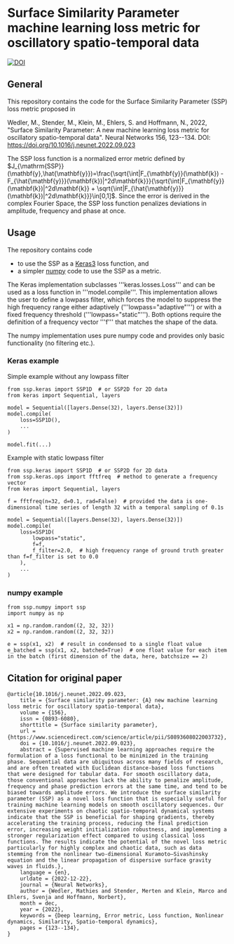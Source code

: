# Surface Similarity Parameter machine learning loss metric for oscillatory spatio-temporal data
[![DOI](https://zenodo.org/badge/653051819.svg)](https://zenodo.org/badge/latestdoi/653051819)

## General
This repository contains the code for the Surface Similarity Parameter (SSP) loss metric proposed in

Wedler, M., Stender, M., Klein, M., Ehlers, S. and Hoffmann, N., 2022,  "Surface Similarity Parameter: A new machine learning loss metric for oscillatory spatio-temporal data". Neural Networks 156, 123--134. DOI: https://doi.org/10.1016/j.neunet.2022.09.023

The SSP loss function is a normalized error metric defined by $J_{\mathrm{SSP}}(\mathbf{y},\hat{\mathbf{y}})=\frac{\sqrt{\int|F_{\mathbf{y}}(\mathbf{k}) - F_{\hat{\mathbf{y}}}(\mathbf{k})|^2d\mathbf{k}}}{\sqrt{\int|F_{\mathbf{y}}(\mathbf{k})|^2d\mathbf{k}} + \sqrt{\int|F_{\hat{\mathbf{y}}}(\mathbf{k})|^2d\mathbf{k}}}\in[0,1]$. Since the error is derived in the complex Fourier Space, the SSP loss function penalizes deviations in amplitude, frequency and phase at once.


## Usage
The repository contains code 
- to use the SSP as a [Keras3](https://keras.io/) loss function, and
- a simpler [numpy](https://numpy.org/) code to use the SSP as a metric.

The Keras implementation subclasses '''keras.losses.Loss''' and can be used as a loss function in '''model.compile'''.
This implementation allows the user to define a lowpass filter, which forces the model to suppress the high frequency range either adaptively ('''lowpass="adaptive"''') or with a fixed frequency threshold ('''lowpass="static"''').
Both options require the definition of a frequency vector '''f''' that matches the shape of the data.

The numpy implementation uses pure numpy code and provides only basic functionality (no filtering etc.).

### Keras example
Simple example without any lowpass filter
```
from ssp.keras import SSP1D  # or SSP2D for 2D data
from keras import Sequential, layers

model = Sequential([layers.Dense(32), layers.Dense(32)])
model.compile(
    loss=SSP1D(),
    ...
)

model.fit(...)
```

Example with static lowpass filter
```
from ssp.keras import SSP1D  # or SSP2D for 2D data
from ssp.keras.ops import fftfreq  # method to generate a frequency vector
from keras import Sequential, layers

f = fftfreq(n=32, d=0.1, rad=False)  # provided the data is one-dimensional time series of length 32 with a temporal sampling of 0.1s

model = Sequential([layers.Dense(32), layers.Dense(32)])
model.compile(
    loss=SSP1D(
        lowpass="static",
        f=f,
        f_filter=2.0,  # high frequency range of ground truth greater than f=f_filter is set to 0.0
    ),
    ...
)
```

### numpy example
```
from ssp.numpy import ssp
import numpy as np

x1 = np.random.random((2, 32, 32))
x2 = np.random.random((2, 32, 32))

e = ssp(x1, x2)  # result in condensed to a single float value
e_batched = ssp(x1, x2, batched=True)  # one float value for each item in the batch (first dimension of the data, here, batchsize == 2)
```

## Citation for original paper
``` 
@article{10.1016/j.neunet.2022.09.023,
	title = {Surface similarity parameter: {A} new machine learning loss metric for oscillatory spatio-temporal data},
	volume = {156},
	issn = {0893-6080},
	shorttitle = {Surface similarity parameter},
	url = {https://www.sciencedirect.com/science/article/pii/S0893608022003732},
	doi = {10.1016/j.neunet.2022.09.023},
	abstract = {Supervised machine learning approaches require the formulation of a loss functional to be minimized in the training phase. Sequential data are ubiquitous across many fields of research, and are often treated with Euclidean distance-based loss functions that were designed for tabular data. For smooth oscillatory data, those conventional approaches lack the ability to penalize amplitude, frequency and phase prediction errors at the same time, and tend to be biased towards amplitude errors. We introduce the surface similarity parameter (SSP) as a novel loss function that is especially useful for training machine learning models on smooth oscillatory sequences. Our extensive experiments on chaotic spatio-temporal dynamical systems indicate that the SSP is beneficial for shaping gradients, thereby accelerating the training process, reducing the final prediction error, increasing weight initialization robustness, and implementing a stronger regularization effect compared to using classical loss functions. The results indicate the potential of the novel loss metric particularly for highly complex and chaotic data, such as data stemming from the nonlinear two-dimensional Kuramoto–Sivashinsky equation and the linear propagation of dispersive surface gravity waves in fluids.},
	language = {en},
	urldate = {2022-12-22},
	journal = {Neural Networks},
	author = {Wedler, Mathies and Stender, Merten and Klein, Marco and Ehlers, Svenja and Hoffmann, Norbert},
	month = dec,
	year = {2022},
	keywords = {Deep learning, Error metric, Loss function, Nonlinear dynamics, Similarity, Spatio-temporal dynamics},
	pages = {123--134},
}
 ```
